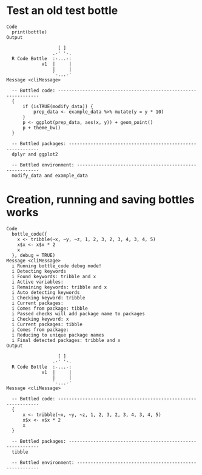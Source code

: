 # Test an old test bottle

    Code
      print(bottle)
    Output
      
                       [ ]
                     .-' '-.
      R Code Bottle  :-...-:
                 v1  |     |
                     |     |
                     `-...-' 
    Message <cliMessage>
      
      -- Bottled code: ---------------------------------------------------------------
      {
          if (isTRUE(modify_data)) {
              prep_data <- example_data %>% mutate(y = y * 10)
          }
          p <- ggplot(prep_data, aes(x, y)) + geom_point()
          p + theme_bw()
      }
      
      -- Bottled packages: -----------------------------------------------------------
      dplyr and ggplot2
      
      -- Bottled environment: --------------------------------------------------------
      modify_data and example_data

# Creation, running and saving bottles works

    Code
      bottle_code({
        x <- tribble(~x, ~y, ~z, 1, 2, 3, 2, 3, 4, 3, 4, 5)
        x$x <- x$x * 2
        x
      }, debug = TRUE)
    Message <cliMessage>
      i Running bottle_code debug mode!
      i Detecting keywords
      i Found keywords: tribble and x
      i Active variables: 
      i Remaining keywords: tribble and x
      i Auto detecting keywords
      i Checking keyword: tribble
      i Current packages: 
      i Comes from package: tibble
      i Passed checks will add package name to packages
      i Checking keyword: x
      i Current packages: tibble
      i Comes from package: 
      i Reducing to unique package names
      i Final detected packages: tribble and x
    Output
      
                       [ ]
                     .-' '-.
      R Code Bottle  :-...-:
                 v1  |     |
                     |     |
                     `-...-' 
    Message <cliMessage>
      
      -- Bottled code: ---------------------------------------------------------------
      {
          x <- tribble(~x, ~y, ~z, 1, 2, 3, 2, 3, 4, 3, 4, 5)
          x$x <- x$x * 2
          x
      }
      
      -- Bottled packages: -----------------------------------------------------------
      tibble
      
      -- Bottled environment: --------------------------------------------------------
      

